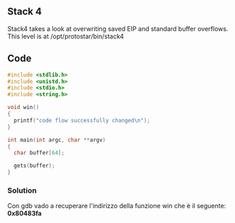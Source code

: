 ## Stack 4
Stack4 takes a look at overwriting saved EIP and standard buffer overflows.
This level is at /opt/protostar/bin/stack4
## Code 
```c
#include <stdlib.h>
#include <unistd.h>
#include <stdio.h>
#include <string.h>

void win()
{
  printf("code flow successfully changed\n");
}

int main(int argc, char **argv)
{
  char buffer[64];

  gets(buffer);
}
``` 
### Solution
Con gdb vado a recuperare l'indirizzo della funzione win che è il seguente: **0x80483fa**



